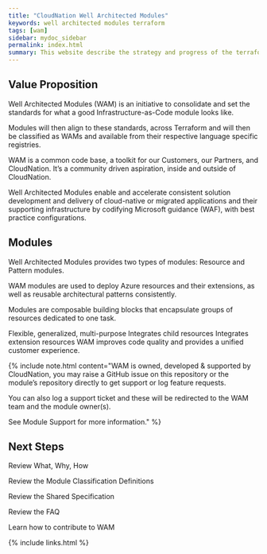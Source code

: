 ```yaml
---
title: "CloudNation Well Architected Modules"
keywords: well architected modules terraform 
tags: [wam]
sidebar: mydoc_sidebar
permalink: index.html
summary: This website describe the strategy and progress of the terraform module development for Microsoft Azure.
---
```


## Value Proposition

Well Architected Modules (WAM) is an initiative to consolidate and set the standards for what a good Infrastructure-as-Code module looks like.

Modules will then align to these standards, across Terraform and will then be classified as WAMs and available from their respective language specific registries.

WAM is a common code base, a toolkit for our Customers, our Partners, and CloudNation. It’s a community driven aspiration, inside and outside of CloudNation.

Well Architected Modules enable and accelerate consistent solution development and delivery of cloud-native or migrated applications and their supporting infrastructure by codifying Microsoft guidance (WAF), with best practice configurations.

## Modules

Well Architected Modules provides two types of modules: Resource and Pattern modules.

WAM modules are used to deploy Azure resources and their extensions, as well as reusable architectural patterns consistently.

Modules are composable building blocks that encapsulate groups of resources dedicated to one task.

Flexible, generalized, multi-purpose
Integrates child resources
Integrates extension resources
WAM improves code quality and provides a unified customer experience.

{% include note.html content="WAM is owned, developed & supported by CloudNation, you may raise a GitHub issue on this repository or the module’s repository directly to get support or log feature requests.

You can also log a support ticket and these will be redirected to the WAM team and the module owner(s).

See Module Support for more information." %}

## Next Steps


Review What, Why, How

Review the Module Classification Definitions

Review the Shared Specification

Review the FAQ

Learn how to contribute to WAM

{% include links.html %}
